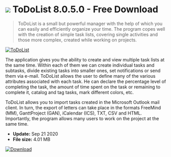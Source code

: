 # ![](https://cdn.softexe.net/static/icon/win.gif) ToDoList 8.0.5.0 - Free Download

> ToDoList is a small but powerful manager with the help of which you can easily and efficiently organize your time. The program copes well with the creation of simple task lists, covering single activities and those more complex, created while working on projects.

[![ToDoList](https://gallery.dpcdn.pl/imgc/Tools/15244/g_-_420x350_1.5_-_x20130401192817_00.png)](https://softexe.net/win/business/organizer/todolist:hecg.html)

The application gives you the ability to create and view multiple task lists at the same time. Within each of them we can create individual tasks and subtasks, divide existing tasks into smaller ones, set notifications or send them via e-mail. ToDoList allows the user to define many of the various attributes associated with each task. He can declare the percentage level of completing the task, the amount of time spent on the task or remaining to complete it, catalog and tag tasks, mark different colors, etc.
 
 ToDoList allows you to import tasks created in the Microsoft Outlook mail client. In turn, the export of letters can take place in the formats FreeMind (MM), GanttProject (GAN), iCalendar (ICS), TXT, CSV and HTML. Importantly, the program allows many users to work on the project at the same time.


- **Update:** Sep 21 2020
- **File size:** 4.01 MB

[![Download](https://cdn.softexe.net/static/img/download.png)](https://softexe.net/win/business/organizer/todolist:hecg.html)

